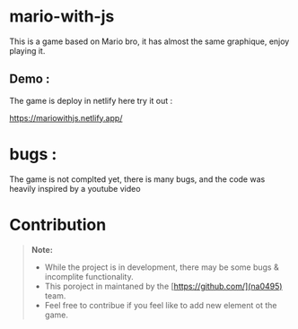 # mario-with-js

This is a game based on Mario bro, it has almost the same graphique, enjoy playing it.

## Demo :

The game is deploy in netlify here try it out : 

https://mariowithjs.netlify.app/


# bugs :

The game is not complted yet, there is many bugs, and the code was heavily inspired by a youtube video

# Contribution 

> **Note:**
> - While the project is in development, there may be some bugs & incomplite functionality.
> - This poroject in maintaned by the [https://github.com/](na0495) team.
> - Feel free to contribue if you feel like to add new element ot the game.
